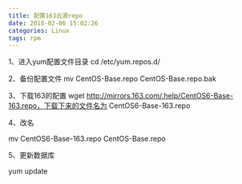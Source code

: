 ```yaml
---
title: 配置163云源repo
date: 2018-02-06 15:02:26
categories: Linux
tags: rpm
---
```

1、进入yum配置文件目录
cd /etc/yum.repos.d/

2、备份配置文件
mv CentOS-Base.repo CentOS-Base.repo.bak

3、下载163的配置
wget http://mirrors.163.com/.help/CentOS6-Base-163.repo，下载下来的文件名为 CentOS6-Base-163.repo



4、改名

mv CentOS6-Base-163.repo CentOS-Base.repo



5、更新数据库

yum update